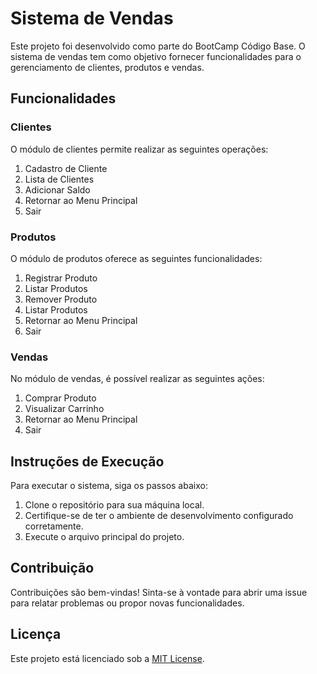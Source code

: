 # Sistema de Vendas

Este projeto foi desenvolvido como parte do BootCamp Código Base. O sistema de vendas tem como objetivo fornecer funcionalidades para o gerenciamento de clientes, produtos e vendas.

## Funcionalidades

### Clientes

O módulo de clientes permite realizar as seguintes operações:

1. Cadastro de Cliente
2. Lista de Clientes
3. Adicionar Saldo
4. Retornar ao Menu Principal
0. Sair

### Produtos

O módulo de produtos oferece as seguintes funcionalidades:

1. Registrar Produto
2. Listar Produtos
3. Remover Produto
4. Listar Produtos
5. Retornar ao Menu Principal
0. Sair

### Vendas

No módulo de vendas, é possível realizar as seguintes ações:

1. Comprar Produto
2. Visualizar Carrinho
3. Retornar ao Menu Principal
0. Sair

## Instruções de Execução

Para executar o sistema, siga os passos abaixo:

1. Clone o repositório para sua máquina local.
2. Certifique-se de ter o ambiente de desenvolvimento configurado corretamente.
3. Execute o arquivo principal do projeto.

## Contribuição

Contribuições são bem-vindas! Sinta-se à vontade para abrir uma issue para relatar problemas ou propor novas funcionalidades.

## Licença

Este projeto está licenciado sob a [MIT License](https://opensource.org/licenses/MIT).
